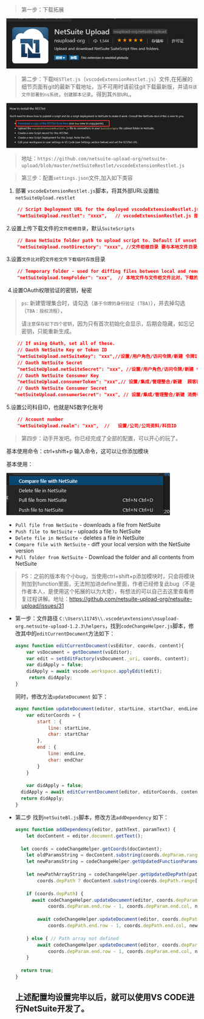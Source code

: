 > 第一步：下载拓展

![1571710504038](assets/1571710504038.png)

> 第二步：下载`RESTlet.js`（`vscodeExtensionRestlet.js`）文件,在拓展的细节页面有git的最新下载地址，当不可用时请前往git下载最新版，并请`将该文件部署到ns系统`，`创建脚本记录`。得到其`外部URL`。

![1571710547015](assets/1571710547015.png)

> 地址：`https://github.com/netsuite-upload-org/netsuite-upload/blob/master/netSuiteRestlet/vscodeExtensionRestlet.js`

> 第三步：配置`settings.json`文件,加入如下类容

1. 部署 `vscodeExtensionRestlet.js`脚本，将其外部URL设置给 `netSuiteUpload.restlet`

```json
	// Script Deployment URL for the deployed vscodeExtensionRestlet.js
    "netSuiteUpload.restlet": "xxxx",  	// vscodeExtensionRestlet.js 部署外部url（项目不同需要更改）
```

​    2.设置上传下载文件的`文件柜根目录`，默认`SuiteScripts`

```json
    // Base NetSuite folder path to upload script to. Default if unset is "SuiteScripts".
    "netSuiteUpload.rootDirectory": "xxxx", //文件柜根目录 要与本地文件目录结构相同（项目不同需要更改）
```

   3.设置`文件比对`的`文件柜文件下载临时存放`目录

```json
	// Temporary folder - used for diffing files between local and remote.
    "netSuiteUpload.tempFolder": "xxx",  // 本地文件与文件柜文件比对，下载的文件柜文件存放目录
```

​	4.设置OAuth权限验证的密钥，秘密

> `ps`: 新建管理集合时，请勾选（`基于令牌的身份验证 (TBA)`），并去掉勾选（`TBA：授权流程`），
>
> 请`注意保存如下四个密钥`，因为只有首次初始化会显示，后期会隐藏，如忘记密钥，只能重新生成。

```json
	// If using OAuth, set all of these.
    // Oauth NetSuite Key or Token ID
    "netSuiteUpload.netSuiteKey": "xxx",//设置/用户角色/访问令牌/新建 令牌ID（）
    // Oauth NetSuite Secret
    "netSuiteUpload.netSuiteSecret": "xxx", //设置/用户角色/访问令牌/新建 令牌秘密
    // Oauth NetSuite Consumer Key
    "netSuiteUpload.consumerToken": "xxx",// 设置/集成/管理整合/新建  顾客密钥
    // Oauth NetSuite Consumer Secret
   "netSuiteUpload.consumerSecret": "xxx", // 设置/集成/管理整合/新建 消费者密钥
```

5.设置公司科目ID，也就是NS数字化账号

```json
	// Account number
    "netSuiteUpload.realm": "xxx",  //   设置/公司/公司资料/科目ID
```

> 第四步：动手开发吧。你已经完成了全部的配置，可以开心的玩了。

基本使用命令：ctrl+shift+p  输入命令，这可以让你添加模块

基本使用：

![1571711699713](assets/1571711699713.png)



- `Pull file from NetSuite` - downloads a file from NetSuite
- `Push file to NetSuite` - uploads a file to NetSuite
- `Delete file in NetSuite` - deletes a file in NetSuite
- `Compare file with NetSuite` - diff your local version with the NetSuite version
- `Pull folder from NetSuite` - Download the folder and all contents from NetSuite

> PS：之前的版本有个小bug，当使用ctrl+shift+p添加模块时，只会将模块附加到function里面，无法附加进define里面，作者已经修复此bug（不是作者本人，是使用这个拓展的以为大佬），有想法的可以自己去这里查看修复过程讲解。地址：https://github.com/netsuite-upload-org/netsuite-upload/issues/31
>

- 第一步：文件路径  `C:\Users\11745\\.vscode\extensions\nsupload-org.netsuite-upload-1.2.3\helpers`，找到`codeChangeHelper.js`脚本，修改其中的`editCurrentDocument`方法如下：

  ```javascript
  async function editCurrentDocument(vsEditor, coords, content){
      var vsDocument = getDocument(vsEditor);
      var edit = setEditFactory(vsDocument._uri, coords, content);
      var didApply = false;
      didApply = await vscode.workspace.applyEdit(edit);
       return didApply;
  }
  ```

  同时，修改方法`updateDocument` 如下：

  ```javascript
  async function updateDocument(editor, startLine, startChar, endLine, endChar, content) {
      var editorCoords = {
          start : {
              line: startLine,
              char: startChar
          },
          end : {
              line: endLine,
              char: endChar
          }
      }
      
      var didApply = false; 
  	didApply = await editCurrentDocument(editor, editorCoords, content);
  	return didApply;
  }
  ```

- 第二步 找到`netSuiteBl.js`脚本，修改方法`addDependency` 如下：

  ```javascript
  async function addDependency(editor, pathText, paramText) {
      let docContent = editor.document.getText();
      
  	let coords = codeChangeHelper.getCoords(docContent);	
      let oldParamsString = docContent.substring(coords.depParam.range[0], coords.depParam.range[1]);
      let newParamsString = codeChangeHelper.getUpdatedFunctionParams(paramText, oldParamsString);
  
      let newPathArrayString = codeChangeHelper.getUpdatedDepPath(pathText,
          coords.depPath ? docContent.substring(coords.depPath.range[0], coords.depPath.range[1]) : null);
   
      if (coords.depPath) {
  		await codeChangeHelper.updateDocument(editor, coords.depParam.start.row - 1, coords.depParam.start.col,
              coords.depParam.end.row - 1, coords.depParam.end.col, newParamsString);
  			
          await codeChangeHelper.updateDocument(editor, coords.depPath.start.row - 1, coords.depPath.start.col,
              coords.depPath.end.row - 1, coords.depPath.end.col, newPathArrayString);
  
      } else { // Path array not defined
          await codeChangeHelper.updateDocument(editor, coords.depParam.start.row - 1, coords.depParam.start.col,
              coords.depParam.end.row - 1, coords.depParam.end.col, newPathArrayString + ', ' + newParamsString);
      }
  	
  	return true;
  }
  
  ```

  ## 上述配置均设置完毕以后，就可以使用VS CODE进行NetSuite开发了。
